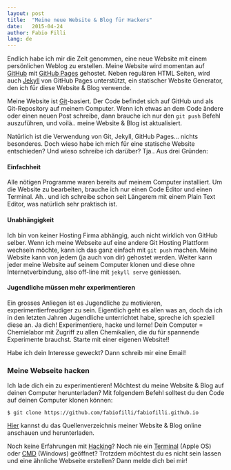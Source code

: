 ```yaml
---
layout: post
title:  "Meine neue Website & Blog für Hackers"
date:   2015-04-24
author: Fabio Filli
lang: de
---
```

Endlich habe ich mir die Zeit genommen, eine neue Website mit einem persönlichen Weblog zu erstellen. Meine Website wird momentan auf [GitHub](https://github.com/fabiofilli/fabiofilli.com "GitHub fabiofilli.com") mit [GitHub Pages](https://pages.github.com/ "GitHub Pages") gehostet. Neben regulären HTML Seiten, wird auch [Jekyll](http://jekyllrb.com/ "Jekyll") von GitHub Pages unterstützt, ein statischer Website Generator, den ich für diese Website & Blog verwende.

Meine Website ist [Git](http://git-scm.com/ "Git")-basiert. Der Code befindet sich auf GitHub und als Git-Repository auf meinem Computer. Wenn ich etwas an dem Code ändere oder einen neuen Post schreibe, dann brauche ich nur den `git push` Befehl auszuführen, und voilà.. meine Website & Blog ist aktualisiert.

Natürlich ist die Verwendung von Git, Jekyll, GitHub Pages… nichts besonderes. Doch wieso habe ich mich für eine statische Website entschieden? Und wieso schreibe ich darüber? Tja.. Aus drei Gründen:

#### Einfachheit
Alle nötigen Programme waren bereits auf meinem Computer installiert. Um die Website zu bearbeiten, brauche ich nur einen Code Editor und einen Terminal. Ah.. und ich schreibe schon seit Längerem mit einem Plain Text Editor, was natürlich sehr praktisch ist.

#### Unabhängigkeit
Ich bin von keiner Hosting Firma abhängig, auch nicht wirklich von GitHub selber. Wenn ich meine Webseite auf eine andere Git Hosting Plattform wechseln möchte, kann ich das ganz einfach mit  `git push` machen.
Meine Website kann von jedem (ja auch von dir) gehostet werden. Weiter kann jeder meine Website auf seinem Computer klonen und diese ohne Internetverbindung, also off-line mit `jekyll serve`  geniessen.

#### Jugendliche müssen mehr experimentieren
Ein grosses Anliegen ist es Jugendliche zu motivieren, experimentierfreudiger zu sein. Eigentlich geht es allen was an, doch da ich in den letzten Jahren Jugendliche unterrichtet habe, spreche ich speziell diese an. Ja dich! Experimentiere, hacke und lerne! Dein Computer = Chemielabor mit Zugriff zu allen Chemikalien, die du für spannende Experimente brauchst. Starte mit einer eigenen Website!!

Habe ich dein Interesse geweckt? Dann schreib mir eine Email!

### Meine Webseite hacken
Ich lade dich ein zu experimentieren! Möchtest du meine Website & Blog auf deinen Computer herunterladen? Mit folgendem Befehl solltest du den Code auf deinen Computer klonen können:

	$ git clone https://github.com/fabiofilli/fabiofilli.github.io

[Hier](https://github.com/fabiofilli/fabiofilli.github.io "fabiofilli.github.io") kannst du das Quellenverzeichnis meiner Website & Blog online anschauen und herunterladen.

Noch keine Erfahrungen mit [Hacking](http://de.wikipedia.org/wiki/Hacker "Hacking")? Noch nie ein [Terminal](http://de.wikipedia.org/wiki/Terminal_%28Mac_OS_X%29 "Terminal (Mac OS X)") (Apple OS) oder [CMD](http://de.wikipedia.org/wiki/Cmd.exe "cmd.exe") (Windows) geöffnet? Trotzdem möchtest du es nicht sein lassen und eine ähnliche Webseite erstellen? Dann melde dich bei mir!
